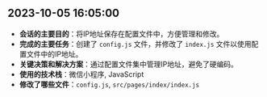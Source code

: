 ## 2023-10-05 16:05:00

- **会话的主要目的**：将IP地址保存在配置文件中，方便管理和修改。
- **完成的主要任务**：创建了 `config.js` 文件，并修改了 `index.js` 文件以使用配置文件中的IP地址。
- **关键决策和解决方案**：通过配置文件集中管理IP地址，避免了硬编码。
- **使用的技术栈**：微信小程序, JavaScript
- **修改了哪些文件**：`config.js`, `src/pages/index/index.js` 